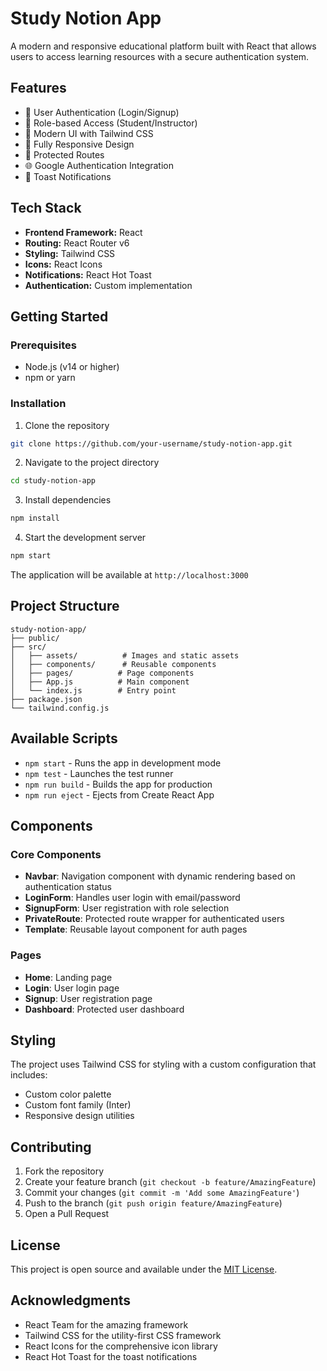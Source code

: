 # Study Notion App

A modern and responsive educational platform built with React that allows users to access learning resources with a secure authentication system.

## Features

- 🔐 User Authentication (Login/Signup)
- 🎯 Role-based Access (Student/Instructor)
- 🎨 Modern UI with Tailwind CSS
- 📱 Fully Responsive Design
- 🔄 Protected Routes
- 🌐 Google Authentication Integration
- 🔔 Toast Notifications

## Tech Stack

- **Frontend Framework:** React
- **Routing:** React Router v6
- **Styling:** Tailwind CSS
- **Icons:** React Icons
- **Notifications:** React Hot Toast
- **Authentication:** Custom implementation

## Getting Started

### Prerequisites

- Node.js (v14 or higher)
- npm or yarn

### Installation

1. Clone the repository
```bash
git clone https://github.com/your-username/study-notion-app.git
```

2. Navigate to the project directory
```bash
cd study-notion-app
```

3. Install dependencies
```bash
npm install
```

4. Start the development server
```bash
npm start
```

The application will be available at `http://localhost:3000`

## Project Structure

```
study-notion-app/
├── public/
├── src/
│   ├── assets/          # Images and static assets
│   ├── components/      # Reusable components
│   ├── pages/          # Page components
│   ├── App.js          # Main component
│   └── index.js        # Entry point
├── package.json
└── tailwind.config.js
```

## Available Scripts

- `npm start` - Runs the app in development mode
- `npm test` - Launches the test runner
- `npm run build` - Builds the app for production
- `npm run eject` - Ejects from Create React App

## Components

### Core Components

- **Navbar**: Navigation component with dynamic rendering based on authentication status
- **LoginForm**: Handles user login with email/password
- **SignupForm**: User registration with role selection
- **PrivateRoute**: Protected route wrapper for authenticated users
- **Template**: Reusable layout component for auth pages

### Pages

- **Home**: Landing page
- **Login**: User login page
- **Signup**: User registration page
- **Dashboard**: Protected user dashboard

## Styling

The project uses Tailwind CSS for styling with a custom configuration that includes:

- Custom color palette
- Custom font family (Inter)
- Responsive design utilities

## Contributing

1. Fork the repository
2. Create your feature branch (`git checkout -b feature/AmazingFeature`)
3. Commit your changes (`git commit -m 'Add some AmazingFeature'`)
4. Push to the branch (`git push origin feature/AmazingFeature`)
5. Open a Pull Request

## License

This project is open source and available under the [MIT License](LICENSE).

## Acknowledgments

- React Team for the amazing framework
- Tailwind CSS for the utility-first CSS framework
- React Icons for the comprehensive icon library
- React Hot Toast for the toast notifications

